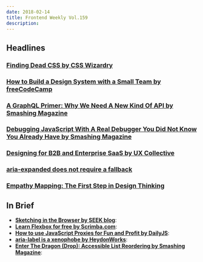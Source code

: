 ```yaml
---
date: 2018-02-14
title: Frontend Weekly Vol.159
description: 
---
```


## Headlines

### [Finding Dead CSS by CSS Wizardry](https://csswizardry.com/2018/01/finding-dead-css/)


### [How to Build a Design System with a Small Team by freeCodeCamp](https://medium.freecodecamp.org/how-to-build-a-design-system-with-a-small-team-53a3276d44ac?ref=uxdesignweekly)


### [A GraphQL Primer: Why We Need A New Kind Of API by Smashing Magazine](https://www.smashingmagazine.com/2018/01/graphql-primer-new-api-part-1/)


### [Debugging JavaScript With A Real Debugger You Did Not Know You Already Have by Smashing Magazine](https://www.smashingmagazine.com/2018/02/javascript-firefox-debugger/)


### [Designing for B2B and Enterprise SaaS by UX Collective](https://uxdesign.cc/designing-for-b2b-enterprise-saas-eda3e43cee7b)


### [aria-expanded does not require a fallback](https://hiddedevries.nl/en/blog/2018-01-22-aria-expanded-does-not-require-a-fallback)


### [Empathy Mapping: The First Step in Design Thinking](https://www.nngroup.com/articles/empathy-mapping/)

## In Brief

- [**Sketching in the Browser by SEEK blog**](https://medium.com/seek-blog/sketching-in-the-browser-33a7b7aa0526):
- [**Learn Flexbox for free by Scrimba.com**](https://scrimba.com/g/gflexbox):
- [**How to use JavaScript Proxies for Fun and Profit by DailyJS**](https://medium.com/dailyjs/how-to-use-javascript-proxies-for-fun-and-profit-365579d4a9f8):
- [**aria-label is a xenophobe by HeydonWorks**](http://www.heydonworks.com/article/aria-label-is-a-xenophobe):
- [**Enter The Dragon (Drop): Accessible List Reordering by Smashing Magazine**](https://www.smashingmagazine.com/2018/01/dragon-drop-accessible-list-reordering/):
